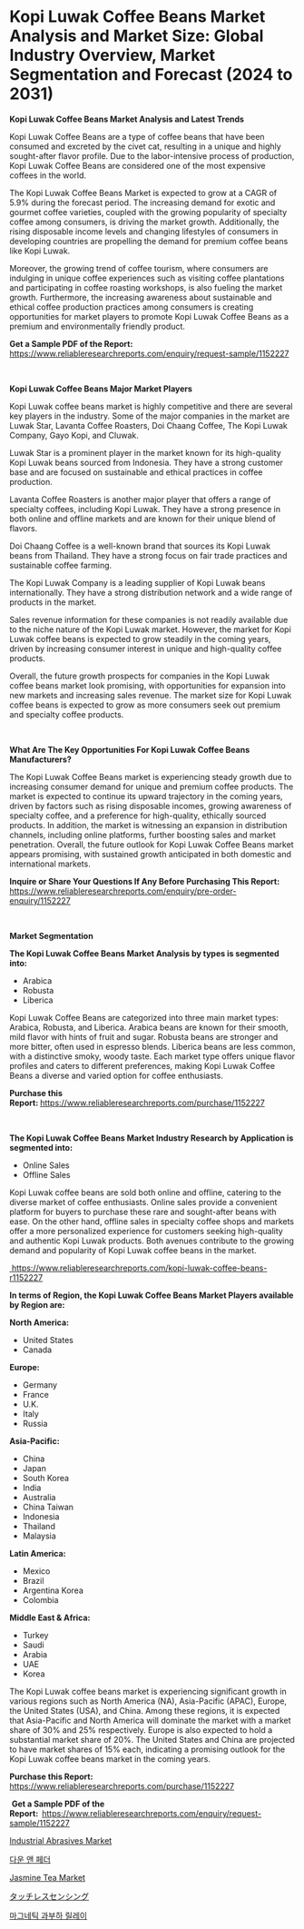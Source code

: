 <p><h1>Kopi Luwak Coffee Beans Market Analysis and Market Size: Global Industry Overview, Market Segmentation and Forecast (2024 to 2031)</h1></p><p><strong>Kopi Luwak Coffee Beans Market Analysis and Latest Trends</strong></p>
<p><p>Kopi Luwak Coffee Beans are a type of coffee beans that have been consumed and excreted by the civet cat, resulting in a unique and highly sought-after flavor profile. Due to the labor-intensive process of production, Kopi Luwak Coffee Beans are considered one of the most expensive coffees in the world.</p><p>The Kopi Luwak Coffee Beans Market is expected to grow at a CAGR of 5.9% during the forecast period. The increasing demand for exotic and gourmet coffee varieties, coupled with the growing popularity of specialty coffee among consumers, is driving the market growth. Additionally, the rising disposable income levels and changing lifestyles of consumers in developing countries are propelling the demand for premium coffee beans like Kopi Luwak.</p><p>Moreover, the growing trend of coffee tourism, where consumers are indulging in unique coffee experiences such as visiting coffee plantations and participating in coffee roasting workshops, is also fueling the market growth. Furthermore, the increasing awareness about sustainable and ethical coffee production practices among consumers is creating opportunities for market players to promote Kopi Luwak Coffee Beans as a premium and environmentally friendly product.</p></p>
<p><strong>Get a Sample PDF of the Report:&nbsp;</strong> <a href="https://www.reliableresearchreports.com/enquiry/request-sample/1152227">https://www.reliableresearchreports.com/enquiry/request-sample/1152227</a></p>
<p>&nbsp;</p>
<p><strong>Kopi Luwak Coffee Beans Major Market Players</strong></p>
<p><p>Kopi Luwak coffee beans market is highly competitive and there are several key players in the industry. Some of the major companies in the market are Luwak Star, Lavanta Coffee Roasters, Doi Chaang Coffee, The Kopi Luwak Company, Gayo Kopi, and Cluwak.</p><p>Luwak Star is a prominent player in the market known for its high-quality Kopi Luwak beans sourced from Indonesia. They have a strong customer base and are focused on sustainable and ethical practices in coffee production.</p><p>Lavanta Coffee Roasters is another major player that offers a range of specialty coffees, including Kopi Luwak. They have a strong presence in both online and offline markets and are known for their unique blend of flavors.</p><p>Doi Chaang Coffee is a well-known brand that sources its Kopi Luwak beans from Thailand. They have a strong focus on fair trade practices and sustainable coffee farming.</p><p>The Kopi Luwak Company is a leading supplier of Kopi Luwak beans internationally. They have a strong distribution network and a wide range of products in the market.</p><p>Sales revenue information for these companies is not readily available due to the niche nature of the Kopi Luwak market. However, the market for Kopi Luwak coffee beans is expected to grow steadily in the coming years, driven by increasing consumer interest in unique and high-quality coffee products.</p><p>Overall, the future growth prospects for companies in the Kopi Luwak coffee beans market look promising, with opportunities for expansion into new markets and increasing sales revenue. The market size for Kopi Luwak coffee beans is expected to grow as more consumers seek out premium and specialty coffee products.</p></p>
<p>&nbsp;</p>
<p><strong>What Are The Key Opportunities For Kopi Luwak Coffee Beans Manufacturers?</strong></p>
<p><p>The Kopi Luwak Coffee Beans market is experiencing steady growth due to increasing consumer demand for unique and premium coffee products. The market is expected to continue its upward trajectory in the coming years, driven by factors such as rising disposable incomes, growing awareness of specialty coffee, and a preference for high-quality, ethically sourced products. In addition, the market is witnessing an expansion in distribution channels, including online platforms, further boosting sales and market penetration. Overall, the future outlook for Kopi Luwak Coffee Beans market appears promising, with sustained growth anticipated in both domestic and international markets.</p></p>
<p><strong>Inquire or Share Your Questions If Any Before Purchasing This Report:</strong> <a href="https://www.reliableresearchreports.com/enquiry/pre-order-enquiry/1152227">https://www.reliableresearchreports.com/enquiry/pre-order-enquiry/1152227</a></p>
<p>&nbsp;</p>
<p><strong>Market Segmentation</strong></p>
<p><strong>The Kopi Luwak Coffee Beans Market Analysis by types is segmented into:</strong></p>
<p><ul><li>Arabica</li><li>Robusta</li><li>Liberica</li></ul></p>
<p><p>Kopi Luwak Coffee Beans are categorized into three main market types: Arabica, Robusta, and Liberica. Arabica beans are known for their smooth, mild flavor with hints of fruit and sugar. Robusta beans are stronger and more bitter, often used in espresso blends. Liberica beans are less common, with a distinctive smoky, woody taste. Each market type offers unique flavor profiles and caters to different preferences, making Kopi Luwak Coffee Beans a diverse and varied option for coffee enthusiasts.</p></p>
<p><strong>Purchase this Report:&nbsp;</strong><a href="https://www.reliableresearchreports.com/purchase/1152227">https://www.reliableresearchreports.com/purchase/1152227</a></p>
<p>&nbsp;</p>
<p><strong>The Kopi Luwak Coffee Beans Market Industry Research by Application is segmented into:</strong></p>
<p><ul><li>Online Sales</li><li>Offline Sales</li></ul></p>
<p><p>Kopi Luwak coffee beans are sold both online and offline, catering to the diverse market of coffee enthusiasts. Online sales provide a convenient platform for buyers to purchase these rare and sought-after beans with ease. On the other hand, offline sales in specialty coffee shops and markets offer a more personalized experience for customers seeking high-quality and authentic Kopi Luwak products. Both avenues contribute to the growing demand and popularity of Kopi Luwak coffee beans in the market.</p></p>
<p><a href="https://www.reliableresearchreports.com/kopi-luwak-coffee-beans-r1152227">&nbsp;https://www.reliableresearchreports.com/kopi-luwak-coffee-beans-r1152227</a></p>
<p><strong>In terms of Region, the Kopi Luwak Coffee Beans Market Players available by Region are:</strong></p>
<p>
    <p> <strong> North America: </strong>
        <ul>
            <li>United States</li>
            <li>Canada</li>
        </ul>
        </p> 
    <p> <strong> Europe: </strong>
        <ul>
            <li>Germany</li>
            <li>France</li>
            <li>U.K.</li>
            <li>Italy</li>
            <li>Russia</li>
        </ul>
        </p> 
    <p> <strong> Asia-Pacific: </strong>
        <ul>
            <li>China</li>
            <li>Japan</li>
            <li>South Korea</li>
            <li>India</li>
            <li>Australia</li>
            <li>China Taiwan</li>
            <li>Indonesia</li>
            <li>Thailand</li>
            <li>Malaysia</li>
        </ul>
        </p> 
    <p> <strong> Latin America: </strong>
        <ul>
            <li>Mexico</li>
            <li>Brazil</li>
            <li>Argentina Korea</li>
            <li>Colombia</li>
        </ul>
        </p> 
    <p> <strong> Middle East & Africa: </strong>
        <ul>
            <li>Turkey</li>
            <li>Saudi</li>
            <li>Arabia</li>
            <li>UAE</li>
            <li>Korea</li>
        </ul>
    </p>
    </p>
<p><p>The Kopi Luwak coffee beans market is experiencing significant growth in various regions such as North America (NA), Asia-Pacific (APAC), Europe, the United States (USA), and China. Among these regions, it is expected that Asia-Pacific and North America will dominate the market with a market share of 30% and 25% respectively. Europe is also expected to hold a substantial market share of 20%. The United States and China are projected to have market shares of 15% each, indicating a promising outlook for the Kopi Luwak coffee beans market in the coming years.</p></p>
<p><strong>Purchase this Report: </strong><a href="https://www.reliableresearchreports.com/purchase/1152227">https://www.reliableresearchreports.com/purchase/1152227</a></p>
<p>&nbsp;<strong>Get a Sample PDF of the Report:&nbsp;&nbsp;</strong><a href="https://www.reliableresearchreports.com/enquiry/request-sample/1152227">https://www.reliableresearchreports.com/enquiry/request-sample/1152227</a></p>
<p><strong></strong></p>
<p><p><a href="https://issuu.com/reportprime-2/docs/industrial-abrasives-market-size-2030.pptx">Industrial Abrasives Market</a></p><p><a href="https://medium.com/@waynewood21/%EB%8B%A4%EC%9A%B4%EA%B3%BC-%EA%B9%83%ED%84%B8-%EC%8B%9C%EC%9E%A5-%EA%B7%9C%EB%AA%A8-%EB%85%84%ED%8F%89%EA%B7%A0%EC%84%B1%EC%9E%A5%EC%9C%A8-cagr-%ED%8A%B8%EB%A0%8C%EB%93%9C-2024-2030-b333c78c02ef">다운 앤 페더</a></p><p><a href="https://github.com/arionmp/Market-Research-Report-List-2/blob/main/jasmine-tea-market.md">Jasmine Tea Market</a></p><p><a href="https://github.com/CloydAbbott2023/Market-Research-Report-List-1/blob/main/513203517974.md">タッチレスセンシング</a></p><p><a href="https://github.com/JackieFauhey9089475/Market-Research-Report-List-1/blob/main/570931616449.md">마그네틱 과부하 릴레이</a></p></p>
